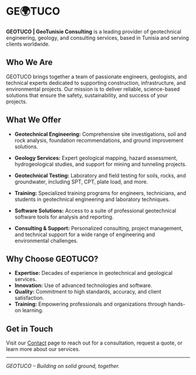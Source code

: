 # GE🌍TUCO

**GEOTUCO | GeoTunisie Consulting** is a leading provider of geotechnical engineering, geology, and consulting services, based in Tunisia and serving clients worldwide.

## Who We Are

GEOTUCO brings together a team of passionate engineers, geologists, and technical experts dedicated to supporting construction, infrastructure, and environmental projects. Our mission is to deliver reliable, science-based solutions that ensure the safety, sustainability, and success of your projects.

## What We Offer

- **Geotechnical Engineering:**
  Comprehensive site investigations, soil and rock analysis, foundation recommendations, and ground improvement solutions.

- **Geology Services:**
  Expert geological mapping, hazard assessment, hydrogeological studies, and support for mining and tunneling projects.

- **Geotechnical Testing:**
  Laboratory and field testing for soils, rocks, and groundwater, including SPT, CPT, plate load, and more.

- **Training:**
  Specialized training programs for engineers, technicians, and students in geotechnical engineering and laboratory techniques.

- **Software Solutions:**
  Access to a suite of professional geotechnical software tools for analysis and reporting.

- **Consulting & Support:**
  Personalized consulting, project management, and technical support for a wide range of engineering and environmental challenges.

## Why Choose GEOTUCO?

- **Expertise:** Decades of experience in geotechnical and geological services.
- **Innovation:** Use of advanced technologies and software.
- **Quality:** Commitment to high standards, accuracy, and client satisfaction.
- **Training:** Empowering professionals and organizations through hands-on learning.

## Get in Touch

Visit our [Contact](https://geotuco.com/contact) page to reach out for a consultation, request a quote, or learn more about our services.

---

*GEOTUCO – Building on solid ground, together.*
